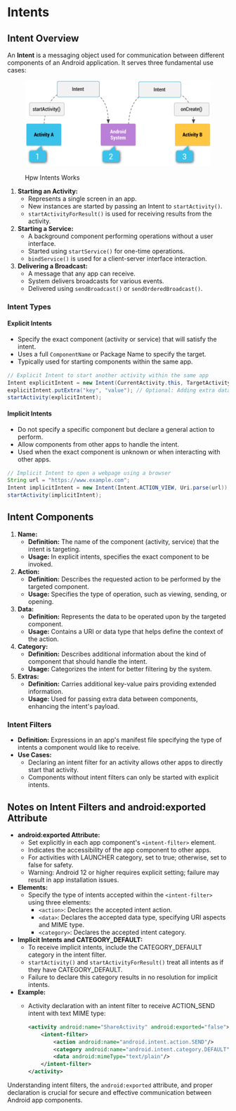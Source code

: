 # Intents

## Intent Overview

An **Intent** is a messaging object used for communication between different components of an Android application. It serves three fundamental use cases:

<figure><img src="../../../.gitbook/assets/image (5) (1) (1) (1) (1) (1) (1) (1) (1) (1).png" alt=""><figcaption><p>Hpw Intents Works</p></figcaption></figure>

1. **Starting an Activity:**
   * Represents a single screen in an app.
   * New instances are started by passing an Intent to `startActivity()`.
   * `startActivityForResult()` is used for receiving results from the activity.
2. **Starting a Service:**
   * A background component performing operations without a user interface.
   * Started using `startService()` for one-time operations.
   * `bindService()` is used for a client-server interface interaction.
3. **Delivering a Broadcast:**
   * A message that any app can receive.
   * System delivers broadcasts for various events.
   * Delivered using `sendBroadcast()` or `sendOrderedBroadcast()`.

### Intent Types

#### Explicit Intents

* Specify the exact component (activity or service) that will satisfy the intent.
* Uses a full `ComponentName` or Package Name to specify the target.
* Typically used for starting components within the same app.

```java
// Explicit Intent to start another activity within the same app
Intent explicitIntent = new Intent(CurrentActivity.this, TargetActivity.class);
explicitIntent.putExtra("key", "value"); // Optional: Adding extra data
startActivity(explicitIntent);
```

#### Implicit Intents

* Do not specify a specific component but declare a general action to perform.
* Allow components from other apps to handle the intent.
* Used when the exact component is unknown or when interacting with other apps.

```java
// Implicit Intent to open a webpage using a browser
String url = "https://www.example.com";
Intent implicitIntent = new Intent(Intent.ACTION_VIEW, Uri.parse(url));
startActivity(implicitIntent);
```

## Intent Components

1. **Name:**
   * **Definition:** The name of the component (activity, service) that the intent is targeting.
   * **Usage:** In explicit intents, specifies the exact component to be invoked.
2. **Action:**
   * **Definition:** Describes the requested action to be performed by the targeted component.
   * **Usage:** Specifies the type of operation, such as viewing, sending, or opening.
3. **Data:**
   * **Definition:** Represents the data to be operated upon by the targeted component.
   * **Usage:** Contains a URI or data type that helps define the context of the action.
4. **Category:**
   * **Definition:** Describes additional information about the kind of component that should handle the intent.
   * **Usage:** Categorizes the intent for better filtering by the system.
5. **Extras:**
   * **Definition:** Carries additional key-value pairs providing extended information.
   * **Usage:** Used for passing extra data between components, enhancing the intent's payload.

### Intent Filters

* **Definition:** Expressions in an app's manifest file specifying the type of intents a component would like to receive.
* **Use Cases:**
  * Declaring an intent filter for an activity allows other apps to directly start that activity.
  * Components without intent filters can only be started with explicit intents.

## Notes on Intent Filters and android:exported Attribute

* **android:exported Attribute:**
  * Set explicitly in each app component's `<intent-filter>` element.
  * Indicates the accessibility of the app component to other apps.
  * For activities with LAUNCHER category, set to true; otherwise, set to false for safety.
  * Warning: Android 12 or higher requires explicit setting; failure may result in app installation issues.
* **Elements:**
  * Specify the type of intents accepted within the `<intent-filter>` using three elements:
    * `<action>`: Declares the accepted intent action.
    * `<data>`: Declares the accepted data type, specifying URI aspects and MIME type.
    * `<category>`: Declares the accepted intent category.
* **Implicit Intents and CATEGORY\_DEFAULT:**
  * To receive implicit intents, include the CATEGORY\_DEFAULT category in the intent filter.
  * `startActivity()` and `startActivityForResult()` treat all intents as if they have CATEGORY\_DEFAULT.
  * Failure to declare this category results in no resolution for implicit intents.
* **Example:**
  *   Activity declaration with an intent filter to receive ACTION\_SEND intent with text MIME type:

      ```xml
      <activity android:name="ShareActivity" android:exported="false">
          <intent-filter>
              <action android:name="android.intent.action.SEND"/>
              <category android:name="android.intent.category.DEFAULT"/>
              <data android:mimeType="text/plain"/>
          </intent-filter>
      </activity>
      ```

Understanding intent filters, the `android:exported` attribute, and proper declaration is crucial for secure and effective communication between Android app components.
